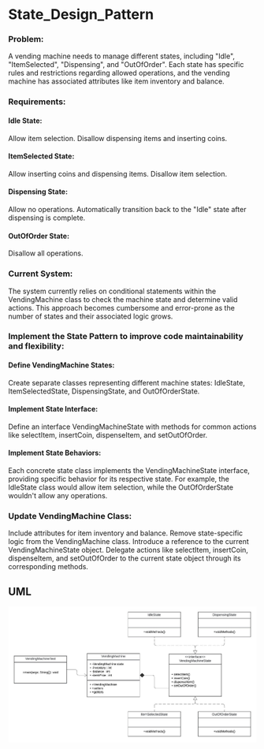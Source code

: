 # State_Design_Pattern

### Problem:
A vending machine needs to manage different states, including "Idle", "ItemSelected", "Dispensing", and "OutOfOrder". Each state has specific rules and restrictions regarding allowed operations, and the vending machine has associated attributes like item inventory and balance.
### Requirements:
#### Idle State:
Allow item selection.
Disallow dispensing items and inserting coins.
#### ItemSelected State:
Allow inserting coins and dispensing items.
Disallow item selection.
#### Dispensing State:
Allow no operations.
Automatically transition back to the "Idle" state after dispensing is complete.
#### OutOfOrder State:
Disallow all operations.
### Current System: 
The system currently relies on conditional statements within the VendingMachine class to check the machine state and determine valid actions. This approach becomes cumbersome and error-prone as the number of states and their associated logic grows.

### Implement the State Pattern to improve code maintainability and flexibility:
#### Define VendingMachine States:
Create separate classes representing different machine states: IdleState, ItemSelectedState, DispensingState, and OutOfOrderState.
#### Implement State Interface:
Define an interface VendingMachineState with methods for common actions like selectItem, insertCoin, dispenseItem, and setOutOfOrder.
#### Implement State Behaviors:
Each concrete state class implements the VendingMachineState interface, providing specific behavior for its respective state. For example, the IdleState class would allow item selection, while the OutOfOrderState wouldn't allow any operations.
### Update VendingMachine Class:
Include attributes for item inventory and balance.
Remove state-specific logic from the VendingMachine class.
Introduce a reference to the current VendingMachineState object.
Delegate actions like selectItem, insertCoin, dispenseItem, and setOutOfOrder to the current state object through its corresponding methods.

## UML
![image](StateDesignPatternUML.jpeg)